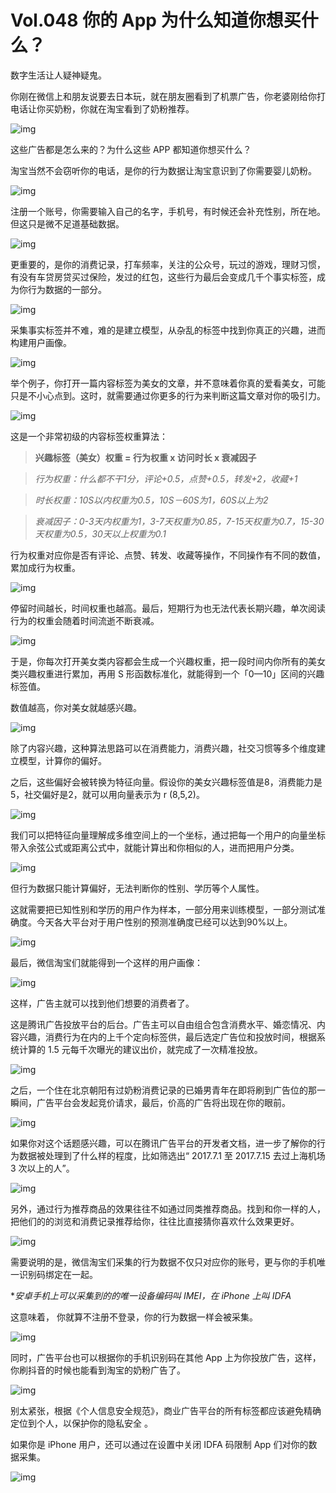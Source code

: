 # Vol.048 你的 App 为什么知道你想买什么？

数字生活让人疑神疑鬼。



你刚在微信上和朋友说要去日本玩，就在朋友圈看到了机票广告，你老婆刚给你打电话让你买奶粉，你就在淘宝看到了奶粉推荐。



![img](https://mmbiz.qpic.cn/mmbiz_gif/U6yRaDu1NaaaU49HA2sB5gZVYaK1ZMuzxkL2fdLz722QCKIF5IFlykdz5teEdO81OUiaaAqB1hLZNQVZDAktCvA/640?wx_fmt=gif&tp=webp&wxfrom=5&wx_lazy=1)



这些广告都是怎么来的？为什么这些 APP 都知道你想买什么？



淘宝当然不会窃听你的电话，是你的行为数据让淘宝意识到了你需要婴儿奶粉。



![img](https://mmbiz.qpic.cn/mmbiz_png/U6yRaDu1NaaaU49HA2sB5gZVYaK1ZMuzPb6iaPaSbvdf9oyGWVEjWqFGr94SdxBicKEwte1s9ZD3LkuichvQoKR5A/640?wx_fmt=png&tp=webp&wxfrom=5&wx_lazy=1&wx_co=1)



注册一个账号，你需要输入自己的名字，手机号，有时候还会补充性别，所在地。但这只是微不足道基础数据。



![img](https://mmbiz.qpic.cn/mmbiz_gif/U6yRaDu1NaaaU49HA2sB5gZVYaK1ZMuzYkibsqNt1OH0Ds3pOWEUzAKiaO4ebIMJoD9ukRK7HP5KRjFMqk4vVSbw/640?wx_fmt=gif&tp=webp&wxfrom=5&wx_lazy=1)



更重要的，是你的消费记录，打车频率，关注的公众号，玩过的游戏，理财习惯，有没有车贷房贷买过保险，发过的红包，这些行为最后会变成几千个事实标签，成为你行为数据的一部分。



![img](https://mmbiz.qpic.cn/mmbiz_gif/U6yRaDu1NaaaU49HA2sB5gZVYaK1ZMuzMxEYBJtL3wMkVkCWRVg0FchNiabibL8iatpxDEkMsRPe3Wdqjicm0Af3Qg/640?wx_fmt=gif&tp=webp&wxfrom=5&wx_lazy=1)



采集事实标签并不难，难的是建立模型，从杂乱的标签中找到你真正的兴趣，进而构建用户画像。



![img](https://mmbiz.qpic.cn/mmbiz_png/U6yRaDu1NaaaU49HA2sB5gZVYaK1ZMuzaQVoQLLA4zdhwWaAXW1Q07Gcia6SR107tCJpq54TibTxBoOpeHJxjF8A/640?wx_fmt=png&tp=webp&wxfrom=5&wx_lazy=1&wx_co=1)



举个例子，你打开一篇内容标签为美女的文章，并不意味着你真的爱看美女，可能只是不小心点到。这时，就需要通过你更多的行为来判断这篇文章对你的吸引力。



![img](https://mmbiz.qpic.cn/mmbiz_gif/U6yRaDu1NaaaU49HA2sB5gZVYaK1ZMuzHvx7zc7uR6PvOaibuzon5ruVjt94mylH6CQtl09IBEbFuV7pNwG4LbQ/640?wx_fmt=gif&tp=webp&wxfrom=5&wx_lazy=1)



这是一个非常初级的内容标签权重算法：



> **兴趣标签（美女）权重 = 行为权重 x 访问时长 x 衰减因子**

> *行为权重：什么都不干1分，评论+0.5，点赞+0.5，转发+2，收藏+1*

> *时长权重：10S以内权重为0.5，10S－60S为1，60S以上为2*

> *衰减因子：0-3天内权重为1，3-7天权重为0.85，7-15天权重为0.7，15-30天权重为0.5，30天以上权重为0.1*



行为权重对应你是否有评论、点赞、转发、收藏等操作，不同操作有不同的数值，累加成行为权重。



![img](https://mmbiz.qpic.cn/mmbiz_gif/U6yRaDu1NaaaU49HA2sB5gZVYaK1ZMuzmkVCelktIgdIe3FMjTPe3EDoIkgWzlQmxia2EBVf4Kq21sdZyaGldPg/640?wx_fmt=gif&tp=webp&wxfrom=5&wx_lazy=1)



停留时间越长，时间权重也越高。最后，短期行为也无法代表长期兴趣，单次阅读行为的权重会随着时间流逝不断衰减。



![img](https://mmbiz.qpic.cn/mmbiz_gif/U6yRaDu1NaaaU49HA2sB5gZVYaK1ZMuz3zVjgQKFG1HCQdNonaC4U1zxVicSIs1OoCONr0ge2VGPRGDlgElu9qg/640?wx_fmt=gif&tp=webp&wxfrom=5&wx_lazy=1)



于是，你每次打开美女类内容都会生成一个兴趣权重，把一段时间内你所有的美女类兴趣权重进行累加，再用 S 形函数标准化，就能得到一个「0—10」区间的兴趣标签值。



数值越高，你对美女就越感兴趣。



![img](https://mmbiz.qpic.cn/mmbiz_gif/U6yRaDu1NaaaU49HA2sB5gZVYaK1ZMuz9KQPueXLZPJeIr7NjL3bMIjsQhOm0bS6EkiahmcTI74RZdNt6TFB3kA/640?wx_fmt=gif&tp=webp&wxfrom=5&wx_lazy=1)



除了内容兴趣，这种算法思路可以在消费能力，消费兴趣，社交习惯等多个维度建立模型，计算你的偏好。



之后，这些偏好会被转换为特征向量。假设你的美女兴趣标签值是8，消费能力是5，社交偏好是2，就可以用向量表示为 r (8,5,2)。



![img](https://mmbiz.qpic.cn/mmbiz_gif/U6yRaDu1NaaaU49HA2sB5gZVYaK1ZMuznibOnTzUe76XKSE4TPd1UJ7CAuW9m90YicPAfDBly5Fz1r0SP4kuBoTg/640?wx_fmt=gif&tp=webp&wxfrom=5&wx_lazy=1)



我们可以把特征向量理解成多维空间上的一个坐标，通过把每一个用户的向量坐标带入余弦公式或距离公式中，就能计算出和你相似的人，进而把用户分类。



![img](https://mmbiz.qpic.cn/mmbiz_png/U6yRaDu1NaaaU49HA2sB5gZVYaK1ZMuz84a9UicPr3P3QmiaH5vtJfzZrfn37k1vc6wCPElbE0HWBTBOgfcbicnhA/640?wx_fmt=png&tp=webp&wxfrom=5&wx_lazy=1&wx_co=1)



但行为数据只能计算偏好，无法判断你的性别、学历等个人属性。



这就需要把已知性别和学历的用户作为样本，一部分用来训练模型，一部分测试准确度。今天各大平台对于用户性别的预测准确度已经可以达到90%以上。



![img](https://mmbiz.qpic.cn/mmbiz_gif/U6yRaDu1NaaaU49HA2sB5gZVYaK1ZMuzHUPTPyIVlgMPInXYfpo8BPaT7jiaNwnFv7X3LcGE9xanTGP2lJASxyw/640?wx_fmt=gif&tp=webp&wxfrom=5&wx_lazy=1)



最后，微信淘宝们就能得到一个这样的用户画像：



![img](https://mmbiz.qpic.cn/mmbiz_png/U6yRaDu1NaaaU49HA2sB5gZVYaK1ZMuzfvwY6ZrKYEXqtcjZdQG04lLbzLraa2ibMa7DZ5f49YXZz1rNHAczVwQ/640?wx_fmt=png&tp=webp&wxfrom=5&wx_lazy=1&wx_co=1)



这样，广告主就可以找到他们想要的消费者了。



这是腾讯广告投放平台的后台。广告主可以自由组合包含消费水平、婚恋情况、内容兴趣，消费行为在内的上千个定向标签供，最后选定广告位和投放时间，根据系统计算的 1.5 元每千次曝光的建议出价，就完成了一次精准投放。



![img](https://mmbiz.qpic.cn/mmbiz_gif/U6yRaDu1NaaaU49HA2sB5gZVYaK1ZMuzCyTpiaOL6Ira4JuhOQcx8fpztic0ZxJibBx6KGibLyrhtjwFibVypmmAqFQ/640?wx_fmt=gif&tp=webp&wxfrom=5&wx_lazy=1)



之后，一个住在北京朝阳有过奶粉消费记录的已婚男青年在即将刷到广告位的那一瞬间，广告平台会发起竞价请求，最后，价高的广告将出现在你的眼前。



![img](https://mmbiz.qpic.cn/mmbiz_gif/U6yRaDu1NaaaU49HA2sB5gZVYaK1ZMuz1ggMgPlqGs2qiaBmtuhOwO6WkialAK18F7NlaBsPic8qO53ic2Qesyeib5g/640?wx_fmt=gif&tp=webp&wxfrom=5&wx_lazy=1)



如果你对这个话题感兴趣，可以在腾讯广告平台的开发者文档，进一步了解你的行为数据被处理到了什么样的程度，比如筛选出“ 2017.7.1 至 2017.7.15 去过上海机场 3 次以上的人”。



![img](https://mmbiz.qpic.cn/mmbiz_gif/U6yRaDu1NaaaU49HA2sB5gZVYaK1ZMuzMAPUtrVQ2lFIHrZwOgVo4aCBrnWAGyrnSVRV3tvjWez8plqjuOg5xA/640?wx_fmt=gif&tp=webp&wxfrom=5&wx_lazy=1)



另外，通过行为推荐商品的效果往往不如通过同类推荐商品。找到和你一样的人，把他们的的浏览和消费记录推荐给你，往往比直接猜你喜欢什么效果更好。



![img](https://mmbiz.qpic.cn/mmbiz_gif/U6yRaDu1NaaaU49HA2sB5gZVYaK1ZMuzh0kxXGwTmCJbjsgiaWr3AvJCHiaTthfHQtPpkRF5CkxjlOicSpAt4kicvw/640?wx_fmt=gif&tp=webp&wxfrom=5&wx_lazy=1)



需要说明的是，微信淘宝们采集的行为数据不仅只对应你的账号，更与你的手机唯一识别码绑定在一起。

**安卓手机上可以采集到的的唯一设备编码叫  IMEI，在 iPhone 上叫 IDFA*



这意味着， 你就算不注册不登录，你的行为数据一样会被采集。



![img](https://mmbiz.qpic.cn/mmbiz_gif/U6yRaDu1NaaaU49HA2sB5gZVYaK1ZMuzgcsALTofkiaHFqQXYXzxnhJ22gbia80pF2KJicf88qia2qegUKVtNIcJtw/640?wx_fmt=gif&tp=webp&wxfrom=5&wx_lazy=1)



同时，广告平台也可以根据你的手机识别码在其他 App 上为你投放广告，这样，你刷抖音的时候也能看到淘宝的奶粉广告了。



![img](https://mmbiz.qpic.cn/mmbiz_gif/U6yRaDu1NaaaU49HA2sB5gZVYaK1ZMuzfQMdhwiadUDyfaibkZ1LLx4KCqCRyosKJnCV5hbicKtLBqMaFY3icJuA1w/640?wx_fmt=gif&tp=webp&wxfrom=5&wx_lazy=1)



别太紧张，根据《个人信息安全规范》，商业广告平台的所有标签都应该避免精确定位到个人，以保护你的隐私安全 。



如果你是 iPhone 用户，还可以通过在设置中关闭  IDFA 码限制 App 们对你的数据采集。



![img](https://mmbiz.qpic.cn/mmbiz_gif/U6yRaDu1NaaaU49HA2sB5gZVYaK1ZMuzpjvd3xwgTMQQZXrJibbOt38Nd6OzAVys7mYd94L1TJTTtk2qK3Sj8xg/640?wx_fmt=gif&tp=webp&wxfrom=5&wx_lazy=1)